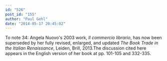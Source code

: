 ```yaml
---
id: "526"
post_id: "155"
author: "Paul Gehl"
date: "2014-05-17 20:45:02"
---
```

To note 34: Angela Nuovo's 2003 work, <em>Il commercio librario</em>, has now been superseded by her fully revised, enlarged, and updated <em>The Book Trade in the Italian Renaissance</em>, Leiden, Brill, 2013.The discussion cited here appears in the English version of her book at pp. 101-105 and 332-335.
